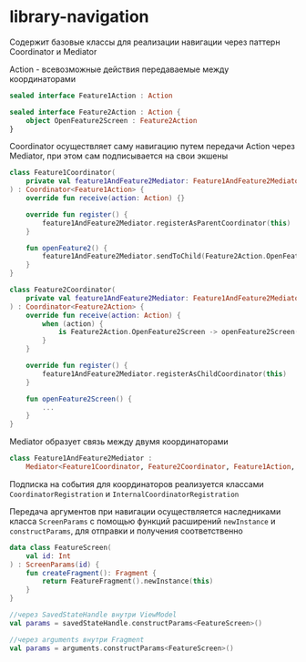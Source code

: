 # library-navigation

Содержит базовые классы для реализации навигации через паттерн Coordinator и Mediator

Action - всевозможные действия передаваемые между координаторами

```kotlin
sealed interface Feature1Action : Action
```

```kotlin
sealed interface Feature2Action : Action {
    object OpenFeature2Screen : Feature2Action
}
```

Coordinator осуществляет саму навигацию путем передачи Action через Mediator, при этом сам
подписывается на свои экшены

```kotlin
class Feature1Coordinator(
    private val feature1AndFeature2Mediator: Feature1AndFeature2Mediator
) : Coordinator<Feature1Action> {
    override fun receive(action: Action) {}

    override fun register() {
        feature1AndFeature2Mediator.registerAsParentCoordinator(this)
    }

    fun openFeature2() {
        feature1AndFeature2Mediator.sendToChild(Feature2Action.OpenFeature2Screen)
    }
}
```

```kotlin
class Feature2Coordinator(
    private val feature1AndFeature2Mediator: Feature1AndFeature2Mediator
) : Coordinator<Feature2Action> {
    override fun receive(action: Action) {
        when (action) {
            is Feature2Action.OpenFeature2Screen -> openFeature2Screen()
        }
    }

    override fun register() {
        feature1AndFeature2Mediator.registerAsChildCoordinator(this)
    }

    fun openFeature2Screen() {
        ...
    }
}
```

Mediator образует связь между двумя координаторами

```kotlin
class Feature1AndFeature2Mediator :
    Mediator<Feature1Coordinator, Feature2Coordinator, Feature1Action, Feature2Action>()
```

Подписка на события для координаторов реализуется классами `CoordinatorRegistration`
и `InternalCoordinatorRegistration`

Передача аргументов при навигации осуществляется наследниками класса `ScreenParams` с помощью
функций расширений `newInstance` и `constructParams`, для отправки и получения соответственно

```kotlin
data class FeatureScreen(
    val id: Int
) : ScreenParams(id) {
    fun createFragment(): Fragment {
        return FeatureFragment().newInstance(this)
    }
}
```

```kotlin
//через SavedStateHandle внутри ViewModel
val params = savedStateHandle.constructParams<FeatureScreen>()

//через arguments внутри Fragment
val params = arguments.constructParams<FeatureScreen>()
```
